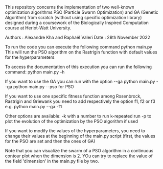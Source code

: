 This repository concerns the implementation of two well-known optimization algorithms PSO (Particle Swarm
Optimization) and GA (Genetic Algorithm) from scratch (without using specific optimization library)
designed during a coursework of the Biologically Inspired Computation course at Heriot-Watt University.

Authors : Alexandre Kha and Raphaël Valeri
Date : 28th November 2022

To run the code you can execute the following command
    python main.py
    This will run the PSO algorithm on the Rastrigin function with default values for the hyperparameters

To access the documentation of this execution you can run the following command:
    python main.py -h

If you want to use the GA you can run with the option --ga
    python main.py --ga
    python main.py --pso for PSO

If you want to use one specific fitness function among Rosenbrock, Rastrigin and Griewank you need to add
respectively the option f1, f2 or f3
e.g.
    python main.py --ga -f1

Other options are available:
    -k with a number to run k-repeated run
    -p to plot the evolution of the optimization by the PSO algorithm if used

If you want to modify the values of the hyperparameters, you need to change their values at the beginning of the
main.py script (first, the values for the PSO are set and then the ones of GA)

Note that you can visualize the swarm of a PSO algorithm in a continuous contour plot when the dimension is 2. YOu can try to
replace the value of the field 'dimension' in the main.py file by two.

